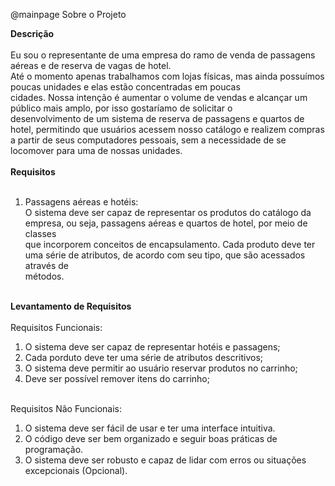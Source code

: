 @mainpage Sobre o Projeto

<b>Descrição</b><br><br>
Eu sou o representante de uma empresa do ramo de venda de passagens aéreas e de reserva de vagas de hotel.<br>
Até o momento apenas trabalhamos com lojas físicas, mas ainda possuímos poucas unidades e elas estão concentradas em poucas<br>
cidades. Nossa intenção é aumentar o volume de vendas e alcançar um público mais amplo, por isso gostaríamo de solicitar o<br>
desenvolvimento de um sistema de reserva de passagens e quartos de hotel, permitindo que usuários acessem nosso catálogo e realizem compras
a partir de seus computadores pessoais, sem a necessidade de se locomover para uma de nossas unidades.<br><br>
<b>Requisitos</b><br><br>
1. Passagens aéreas e hotéis:<br>
O sistema deve ser capaz de representar os produtos do catálogo da empresa, ou seja, passagens aéreas e quartos de hotel, por meio de classes<br>
que incorporem conceitos de encapsulamento. Cada produto deve ter uma série de atributos, de acordo com seu tipo, que são acessados através de<br>
métodos.<br><br>

<b>Levantamento de Requisitos</b><br><br>
Requisitos Funcionais:<br>
1. O sistema deve ser capaz de representar hotéis e passagens;<br>
2. Cada porduto deve ter uma série de atributos descritivos;<br>
3. O sistema deve permitir ao usuário reservar produtos no carrinho;<br>
4. Deve ser possível remover itens do carrinho;<br><br>

Requisitos Não Funcionais:<br>
1. O sistema deve ser fácil de usar e ter uma interface intuitiva.<br>
2. O código deve ser bem organizado e seguir boas práticas de programação.<br>
3. O sistema deve ser robusto e capaz de lidar com erros ou situações excepcionais (Opcional).<br>